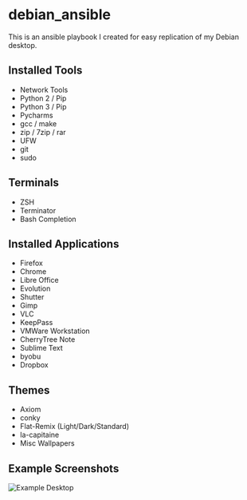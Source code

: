 # debian_ansible

This is an ansible playbook I created for easy replication of my Debian desktop.

## Installed Tools
- Network Tools
- Python 2 / Pip
- Python 3 / Pip
- Pycharms
- gcc / make
- zip / 7zip / rar
- UFW
- git
- sudo

## Terminals
- ZSH
- Terminator
- Bash Completion

## Installed Applications
- Firefox
- Chrome
- Libre Office
- Evolution
- Shutter
- Gimp
- VLC
- KeepPass
- VMWare Workstation
- CherryTree Note
- Sublime Text
- byobu
- Dropbox

## Themes
- Axiom
- conky
- Flat-Remix (Light/Dark/Standard)
- la-capitaine
- Misc Wallpapers

## Example Screenshots 
![Example Desktop](https://github.com/jbarcia/debian_ansible/raw/master/Selection_060.png)
